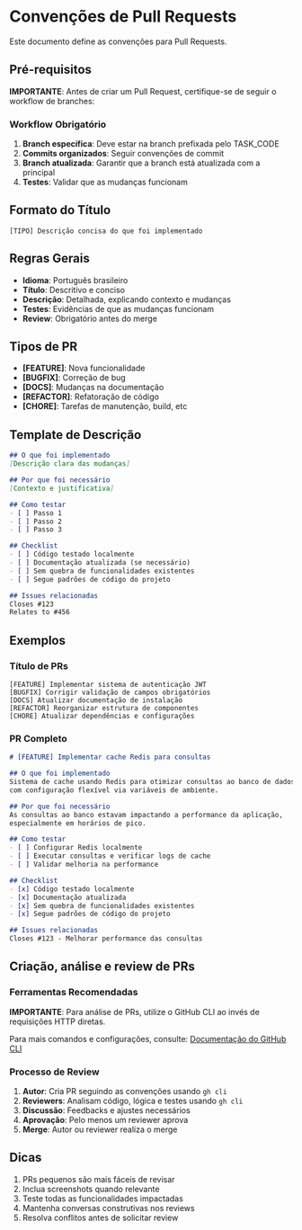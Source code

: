 # Convenções de Pull Requests

Este documento define as convenções para Pull Requests.

## Pré-requisitos

**IMPORTANTE**: Antes de criar um Pull Request, certifique-se de seguir o workflow de branches:

### Workflow Obrigatório
1. **Branch específica**: Deve estar na branch prefixada pelo TASK_CODE
2. **Commits organizados**: Seguir convenções de commit
3. **Branch atualizada**: Garantir que a branch está atualizada com a principal
4. **Testes**: Validar que as mudanças funcionam

## Formato do Título

```
[TIPO] Descrição concisa do que foi implementado
```

## Regras Gerais

- **Idioma**: Português brasileiro
- **Título**: Descritivo e conciso
- **Descrição**: Detalhada, explicando contexto e mudanças
- **Testes**: Evidências de que as mudanças funcionam
- **Review**: Obrigatório antes do merge

## Tipos de PR

- **[FEATURE]**: Nova funcionalidade
- **[BUGFIX]**: Correção de bug
- **[DOCS]**: Mudanças na documentação
- **[REFACTOR]**: Refatoração de código
- **[CHORE]**: Tarefas de manutenção, build, etc

## Template de Descrição

```markdown
## O que foi implementado
[Descrição clara das mudanças]

## Por que foi necessário
[Contexto e justificativa]

## Como testar
- [ ] Passo 1
- [ ] Passo 2
- [ ] Passo 3

## Checklist
- [ ] Código testado localmente
- [ ] Documentação atualizada (se necessário)
- [ ] Sem quebra de funcionalidades existentes
- [ ] Segue padrões de código do projeto

## Issues relacionadas
Closes #123
Relates to #456
```

## Exemplos

### Título de PRs
```
[FEATURE] Implementar sistema de autenticação JWT
[BUGFIX] Corrigir validação de campos obrigatórios
[DOCS] Atualizar documentação de instalação
[REFACTOR] Reorganizar estrutura de componentes
[CHORE] Atualizar dependências e configurações
```

### PR Completo
```markdown
# [FEATURE] Implementar cache Redis para consultas

## O que foi implementado
Sistema de cache usando Redis para otimizar consultas ao banco de dados,
com configuração flexível via variáveis de ambiente.

## Por que foi necessário
As consultas ao banco estavam impactando a performance da aplicação,
especialmente em horários de pico.

## Como testar
- [ ] Configurar Redis localmente
- [ ] Executar consultas e verificar logs de cache
- [ ] Validar melhoria na performance

## Checklist
- [x] Código testado localmente
- [x] Documentação atualizada
- [x] Sem quebra de funcionalidades existentes
- [x] Segue padrões de código do projeto

## Issues relacionadas
Closes #123 - Melhorar performance das consultas
```

## Criação, análise e review de PRs

### Ferramentas Recomendadas

**IMPORTANTE**: Para análise de PRs, utilize o GitHub CLI ao invés de requisições HTTP diretas.

Para mais comandos e configurações, consulte: [Documentação do GitHub CLI](./CLIs/gh.md)

### Processo de Review

1. **Autor**: Cria PR seguindo as convenções usando `gh cli`
2. **Reviewers**: Analisam código, lógica e testes usando `gh cli`
3. **Discussão**: Feedbacks e ajustes necessários
4. **Aprovação**: Pelo menos um reviewer aprova
5. **Merge**: Autor ou reviewer realiza o merge

## Dicas

1. PRs pequenos são mais fáceis de revisar
2. Inclua screenshots quando relevante
3. Teste todas as funcionalidades impactadas
4. Mantenha conversas construtivas nos reviews
5. Resolva conflitos antes de solicitar review